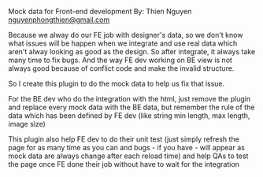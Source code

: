 Mock data for Front-end development
By: Thien Nguyen <nguyenphongthien@gmail.com>

Because we alway do our FE job with designer's data, so we don't know what issues will be happen when we integrate and use real data which aren't alway looking as good as the design. So after integrate, it always take many time to fix bugs. And the way FE dev working on BE view is not always good because of conflict code and make the invalid structure.

So I create this plugin to do the mock data to help us fix that issue.

For the BE dev who do the integration with the html, just remove the plugin and replace every mock data with the BE data, but remember the rule of the data which has been defined by FE dev (like string min length, max length, image size)

This plugin also help FE dev to do their unit test (just simply refresh the page for as many time as you can and bugs - if you have - will appear as mock data are always change after each reload time) and help QAs to test the page once FE done their job without have to wait for the integration